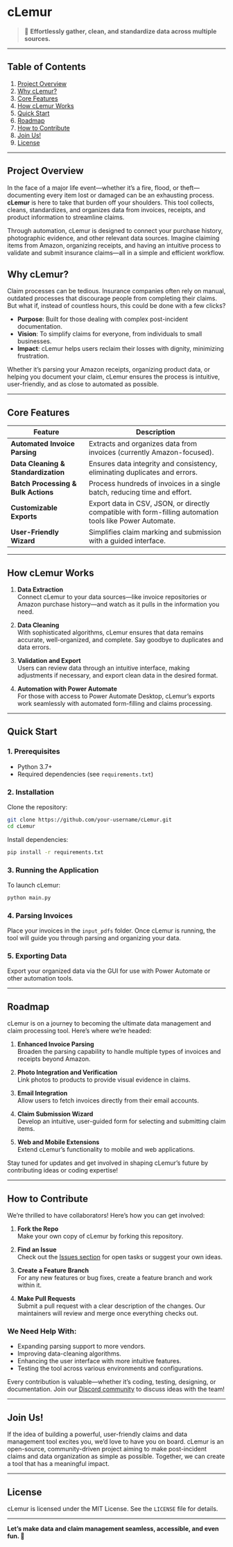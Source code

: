 # **cLemur**

> 🦥 **Effortlessly gather, clean, and standardize data across multiple sources.**

---

## **Table of Contents**

1. [Project Overview](#project-overview)
2. [Why cLemur?](#why-cLemur)
3. [Core Features](#core-features)
4. [How cLemur Works](#how-cLemur-works)
5. [Quick Start](#quick-start)
6. [Roadmap](#roadmap)
7. [How to Contribute](#how-to-contribute)
8. [Join Us!](#join-us)
9. [License](#license)

---

## **Project Overview**

In the face of a major life event—whether it’s a fire, flood, or theft—documenting every item lost or damaged can be an exhausting process. **cLemur** is here to take that burden off your shoulders. This tool collects, cleans, standardizes, and organizes data from invoices, receipts, and product information to streamline claims.

Through automation, cLemur is designed to connect your purchase history, photographic evidence, and other relevant data sources. Imagine claiming items from Amazon, organizing receipts, and having an intuitive process to validate and submit insurance claims—all in a simple and efficient workflow.

## **Why cLemur?**

Claim processes can be tedious. Insurance companies often rely on manual, outdated processes that discourage people from completing their claims. But what if, instead of countless hours, this could be done with a few clicks?

- **Purpose**: Built for those dealing with complex post-incident documentation.
- **Vision**: To simplify claims for everyone, from individuals to small businesses.
- **Impact**: cLemur helps users reclaim their losses with dignity, minimizing frustration.

Whether it’s parsing your Amazon receipts, organizing product data, or helping you document your claim, cLemur ensures the process is intuitive, user-friendly, and as close to automated as possible.

---

## **Core Features**

| Feature                          | Description |
|----------------------------------|-------------|
| **Automated Invoice Parsing**    | Extracts and organizes data from invoices (currently Amazon-focused). |
| **Data Cleaning & Standardization** | Ensures data integrity and consistency, eliminating duplicates and errors. |
| **Batch Processing & Bulk Actions** | Process hundreds of invoices in a single batch, reducing time and effort. |
| **Customizable Exports**         | Export data in CSV, JSON, or directly compatible with form-filling automation tools like Power Automate. |
| **User-Friendly Wizard**         | Simplifies claim marking and submission with a guided interface. |

---

## **How cLemur Works**

1. **Data Extraction**  
   Connect cLemur to your data sources—like invoice repositories or Amazon purchase history—and watch as it pulls in the information you need.

2. **Data Cleaning**  
   With sophisticated algorithms, cLemur ensures that data remains accurate, well-organized, and complete. Say goodbye to duplicates and data errors.

3. **Validation and Export**  
   Users can review data through an intuitive interface, making adjustments if necessary, and export clean data in the desired format.

4. **Automation with Power Automate**  
   For those with access to Power Automate Desktop, cLemur’s exports work seamlessly with automated form-filling and claims processing.

---

## **Quick Start**

### **1. Prerequisites**

- Python 3.7+
- Required dependencies (see `requirements.txt`)

### **2. Installation**

Clone the repository:
```bash
git clone https://github.com/your-username/cLemur.git
cd cLemur
```

Install dependencies:
```bash
pip install -r requirements.txt
```

### **3. Running the Application**

To launch cLemur:
```bash
python main.py
```

### **4. Parsing Invoices**

Place your invoices in the `input_pdfs` folder. Once cLemur is running, the tool will guide you through parsing and organizing your data.

### **5. Exporting Data**

Export your organized data via the GUI for use with Power Automate or other automation tools.

---

## **Roadmap**

cLemur is on a journey to becoming the ultimate data management and claim processing tool. Here’s where we’re headed:

1. **Enhanced Invoice Parsing**  
   Broaden the parsing capability to handle multiple types of invoices and receipts beyond Amazon.

2. **Photo Integration and Verification**  
   Link photos to products to provide visual evidence in claims.

3. **Email Integration**  
   Allow users to fetch invoices directly from their email accounts.

4. **Claim Submission Wizard**  
   Develop an intuitive, user-guided form for selecting and submitting claim items.

5. **Web and Mobile Extensions**  
   Extend cLemur’s functionality to mobile and web applications.

Stay tuned for updates and get involved in shaping cLemur’s future by contributing ideas or coding expertise!

---

## **How to Contribute**

We’re thrilled to have collaborators! Here’s how you can get involved:

1. **Fork the Repo**  
   Make your own copy of cLemur by forking this repository.

2. **Find an Issue**  
   Check out the [Issues section](https://github.com/your-username/cLemur/issues) for open tasks or suggest your own ideas.

3. **Create a Feature Branch**  
   For any new features or bug fixes, create a feature branch and work within it.

4. **Make Pull Requests**  
   Submit a pull request with a clear description of the changes. Our maintainers will review and merge once everything checks out.

### **We Need Help With:**
- Expanding parsing support to more vendors.
- Improving data-cleaning algorithms.
- Enhancing the user interface with more intuitive features.
- Testing the tool across various environments and configurations.

Every contribution is valuable—whether it’s coding, testing, designing, or documentation. Join our [Discord community](https://discord.com/invite/your-invite-link) to discuss ideas with the team!

---

## **Join Us!**

If the idea of building a powerful, user-friendly claims and data management tool excites you, we’d love to have you on board. cLemur is an open-source, community-driven project aiming to make post-incident claims and data organization as simple as possible. Together, we can create a tool that has a meaningful impact.

---

## **License**

cLemur is licensed under the MIT License. See the `LICENSE` file for details.

---

**Let’s make data and claim management seamless, accessible, and even fun. 🦥**
